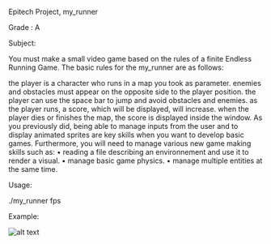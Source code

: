 Epitech Project, my_runner

Grade : A

Subject:

You must make a small video game based on the rules of a finite Endless Running Game.
The basic rules for the my_runner are as follows:


the player is a character who runs in a map you took as parameter.
enemies and obstacles must appear on the opposite side to the player position.
the player can use the space bar to jump and avoid obstacles and enemies.
as the player runs, a score, which will be displayed, will increase.
when the player dies or finishes the map, the score is displayed inside the window.
As you previously did, being able to manage inputs from the user and to display animated
sprites are key skills when you want to develop basic games. Furthermore, you will need to
manage various new game making skills such as:
• reading a file describing an environnement and use it to render a visual.
• manage basic game physics.
• manage multiple entities at the same time.

Usage:

./my_runner fps

Example:

![alt text](https://raw.githubusercontent.com/Skynz-Hub/MyRunner/master/example.png)
